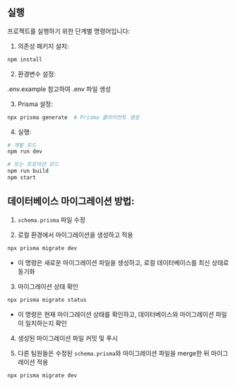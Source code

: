 ## 실행

프로젝트를 실행하기 위한 단계별 명령어입니다:

1. 의존성 패키지 설치:

```bash
npm install
```

2. 환경변수 설정:

.env.example 참고하여 .env 파일 생성

3. Prisma 설정:

```bash
npx prisma generate  # Prisma 클라이언트 생성
```

4. 실행:

```bash
# 개발 모드
npm run dev

# 또는 프로덕션 모드
npm run build
npm start
```

## 데이터베이스 마이그레이션 방법:

1. `schema.prisma` 파일 수정

2. 로컬 환경에서 마이그레이션을 생성하고 적용

```bash
npx prisma migrate dev
```

- 이 명령은 새로운 마이그레이션 파일을 생성하고, 로컬 데이터베이스를 최신 상태로 동기화

3. 마이그레이션 상태 확인

```bash
npx prisma migrate status
```

- 이 명령은 현재 마이그레이션 상태를 확인하고, 데이터베이스와 마이그레이션 파일이 일치하는지 확인

4. 생성된 마이그레이션 파일 커밋 및 푸시

5. 다른 팀원들은 수정된 `schema.prisma`와 마이그레이션 파일을 merge한 뒤 마이그레이션 적용

```bash
npx prisma migrate dev
```
